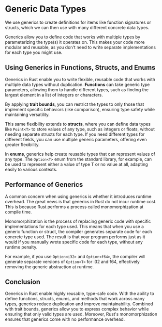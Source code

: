 # Generic Data Types

We use generics to create definitions for items like function signatures or structs, which we can then use with many different concrete data types.

Generics allow you to define code that works with multiple types by parameterizing the type(s) it operates on. This makes your code more modular and reusable, as you don't need to write separate implementations for each type you might use.

## Using Generics in Functions, Structs, and Enums

Generics in Rust enable you to write flexible, reusable code that works with multiple data types without duplication. __Functions__ can take generic type parameters, allowing them to handle different types, such as finding the largest element in a list of integers or characters.

By applying __trait bounds__, you can restrict the types to only those that implement specific behaviors (like comparison), ensuring type safety while maintaining versatility. 

This same flexibility extends to __structs__, where you can define data types like `Point<T>` to store values of any type, such as integers or floats, without needing separate structs for each type. If you need different types for different fields, you can use multiple generic parameters, offering even greater flexibility.

In __enums__, generics help create reusable types that can represent values of any type. The `Option<T>` enum from the standard library, for example, can be used to represent either a value of type T or no value at all, adapting easily to various contexts. 

## Performance of Generics

A common concern when using generics is whether it introduces runtime overhead. The great news is that generics in Rust do not incur runtime cost. This is because Rust performs a process called monomorphization at compile time.

Monomorphization is the process of replacing generic code with specific implementations for each type used. This means that when you use a generic function or struct, the compiler generates separate code for each concrete type used. The result is that your program performs just as it would if you manually wrote specific code for each type, without any runtime penalty.

For example, if you use `Option<i32>` and `Option<f64>`, the compiler will generate separate versions of `Option<T>` for i32 and f64, effectively removing the generic abstraction at runtime.


## Conclusion

Generics in Rust enable highly reusable, type-safe code. With the ability to define functions, structs, enums, and methods that work across many types, generics reduce duplication and improve maintainability. Combined with trait bounds, generics allow you to express complex behavior while ensuring that only valid types are used. Moreover, Rust's monomorphization ensures that generics come with no performance overhead.